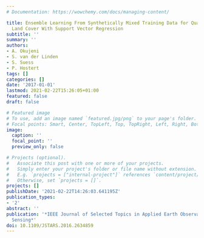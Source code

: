 ```yaml
---
# Documentation: https://wowchemy.com/docs/managing-content/

title: Ensemble Learning From Synthetically Mixed Training Data for Quantifying Urban
  Land Cover With Support Vector Regression
subtitle: ''
summary: ''
authors:
- A. Okujeni
- S. van der Linden
- S. Suess
- P. Hostert
tags: []
categories: []
date: '2017-01-01'
lastmod: 2021-02-22T15:26:05+01:00
featured: false
draft: false

# Featured image
# To use, add an image named `featured.jpg/png` to your page's folder.
# Focal points: Smart, Center, TopLeft, Top, TopRight, Left, Right, BottomLeft, Bottom, BottomRight.
image:
  caption: ''
  focal_point: ''
  preview_only: false

# Projects (optional).
#   Associate this post with one or more of your projects.
#   Simply enter your project's folder or file name without extension.
#   E.g. `projects = ["internal-project"]` references `content/project/deep-learning/index.md`.
#   Otherwise, set `projects = []`.
projects: []
publishDate: '2021-02-22T14:26:03.641195Z'
publication_types:
- '2'
abstract: ''
publication: '*IEEE Journal of Selected Topics in Applied Earth Observations and Remote
  Sensing*'
doi: 10.1109/JSTARS.2016.2634859
---
```

